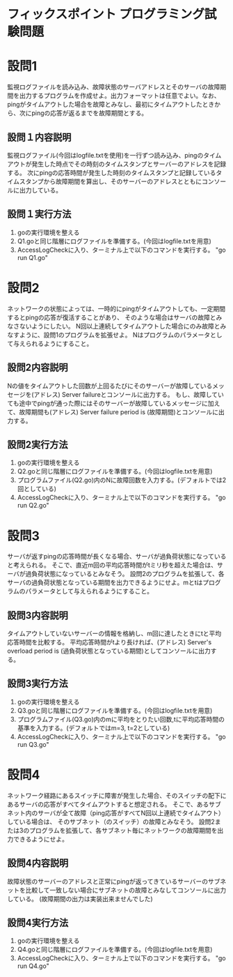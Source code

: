 # フィックスポイント プログラミング試験問題
# 設問1
監視ログファイルを読み込み、故障状態のサーバアドレスとそのサーバの故障期間を出力するプログラムを作成せよ。出力フォーマットは任意でよい。なお、pingがタイムアウトした場合を故障とみなし、最初にタイムアウトしたときから、次にpingの応答が返るまでを故障期間とする。

## 設問１内容説明
監視ログファイル(今回はlogfile.txtを使用)を一行ずつ読み込み、pingのタイムアウトが発生した時点でその時刻のタイムスタンプとサーバーのアドレスを記録する。
次にpingの応答時間が発生した時刻のタイムスタンプと記録しているタイムスタンプから故障期間を算出し、そのサーバーのアドレスとともにコンソールに出力している。

## 設問１実行方法
1. goの実行環境を整える
2. Q1.goと同じ階層にログファイルを準備する。(今回はlogfile.txtを用意)
3. AccessLogCheckに入り、ターミナル上で以下のコマンドを実行する。
"go run Q1.go"

# 設問2
ネットワークの状態によっては、一時的にpingがタイムアウトしても、一定期間するとpingの応答が復活することがあり、
そのような場合はサーバの故障とみなさないようにしたい。
N回以上連続してタイムアウトした場合にのみ故障とみなすように、設問1のプログラムを拡張せよ。
Nはプログラムのパラメータとして与えられるようにすること。

## 設問2内容説明
Nの値をタイムアウトした回数が上回るたびにそのサーバーが故障しているメッセージを(アドレス) Server failureとコンソールに出力する。
もし、故障していても途中でpingが通った際にはそのサーバーが故障しているメッセージに加えて、故障期間も(アドレス) Server failure period is (故障期間)とコンソールに出力する。
## 設問2実行方法
1. goの実行環境を整える
2. Q2.goと同じ階層にログファイルを準備する。(今回はlogfile.txtを用意)
3. プログラムファイル(Q2.go)内のNに故障回数を入力する。(デフォルトでは2回としている)
4. AccessLogCheckに入り、ターミナル上で以下のコマンドを実行する。
"go run Q2.go"

# 設問3
サーバが返すpingの応答時間が長くなる場合、サーバが過負荷状態になっていると考えられる。
そこで、直近m回の平均応答時間がtミリ秒を超えた場合は、サーバが過負荷状態になっているとみなそう。
設問2のプログラムを拡張して、各サーバの過負荷状態となっている期間を出力できるようにせよ。mとtはプログラムのパラメータとして与えられるようにすること。
## 設問3内容説明
タイムアウトしていないサーバーの情報を格納し、m回に達したときにtと平均応答時間を比較する。
平均応答時間がtより長ければ、(アドレス) Server's overload period is (過負荷状態となっている期間)としてコンソールに出力する。

## 設問3実行方法
1. goの実行環境を整える
2. Q3.goと同じ階層にログファイルを準備する。(今回はlogfile.txtを用意)
3. プログラムファイル(Q3.go)内のmに平均をとりたい回数,tに平均応答時間の基準を入力する。(デフォルトではm=3, t=2としている)
4. AccessLogCheckに入り、ターミナル上で以下のコマンドを実行する。
"go run Q3.go"

# 設問4
ネットワーク経路にあるスイッチに障害が発生した場合、そのスイッチの配下にあるサーバの応答がすべてタイムアウトすると想定される。
そこで、あるサブネット内のサーバが全て故障（ping応答がすべてN回以上連続でタイムアウト）している場合は、
そのサブネット（のスイッチ）の故障とみなそう。
設問2または3のプログラムを拡張して、各サブネット毎にネットワークの故障期間を出力できるようにせよ。
## 設問4内容説明
故障状態のサーバーのアドレスと正常にpingが返ってきているサーバーのサブネットを比較して一致しない場合にサブネットの故障とみなしてコンソールに出力している。
(故障期間の出力は実装出来ませんでした)
## 設問4実行方法
1. goの実行環境を整える
2. Q4.goと同じ階層にログファイルを準備する。(今回はlogfile.txtを用意)
3. AccessLogCheckに入り、ターミナル上で以下のコマンドを実行する。
"go run Q4.go"